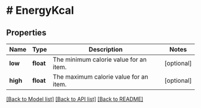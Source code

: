 # # EnergyKcal

## Properties

Name | Type | Description | Notes
------------ | ------------- | ------------- | -------------
**low** | **float** | The minimum calorie value for an item. | [optional]
**high** | **float** | The maximum calorie value for an item. | [optional]

[[Back to Model list]](../../README.md#models) [[Back to API list]](../../README.md#endpoints) [[Back to README]](../../README.md)
